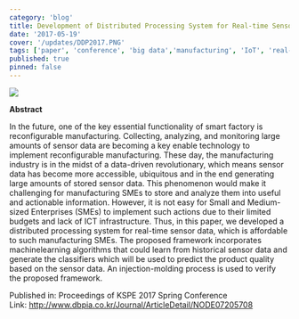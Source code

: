 ```yaml
---
category: 'blog'
title: Development of Distributed Processing System for Real-time Sensor Data
date: '2017-05-19'
cover: '/updates/DDP2017.PNG'
tags: ['paper', 'conference', 'big data','manufacturing', 'IoT', 'real-time monitoring']
published: true
pinned: false
---
```


<img src="/updates/DDP2017.PNG"/><br/>

**Abstract**

In the future, one of the key essential functionality of smart factory is reconfigurable manufacturing. Collecting, analyzing, and monitoring large amounts of sensor data are becoming a key enable technology to implement reconfigurable manufacturing. <!--truncate-->
These day, the manufacturing industry is in the midst of a data-driven revolutionary, which means sensor data has become more accessible, ubiquitous and in the end generating large amounts of stored sensor data. This phenomenon would make it challenging for manufacturing SMEs to store and analyze them into useful and actionable information. However, it is not easy for Small and Medium-sized Enterprises (SMEs) to implement such actions due to their limited budgets and lack of ICT infrastructure. Thus, in this paper, we developed a distributed processing system for real-time sensor data, which is affordable to such manufacturing SMEs. The proposed framework incorporates machinelearning algorithms that could learn from historical sensor data and generate the classifiers which will be used to predict the product quality based on the sensor data. An injection-molding process is used to verify the proposed framework.

Published in: Proceedings of KSPE 2017 Spring Conference<br/>
Link: http://www.dbpia.co.kr/Journal/ArticleDetail/NODE07205708


